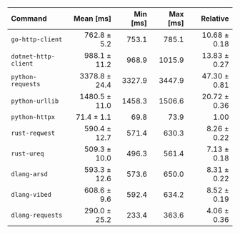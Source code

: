 | Command | Mean [ms] | Min [ms] | Max [ms] | Relative |
|:---|---:|---:|---:|---:|
| `go-http-client` | 762.8 ± 5.2 | 753.1 | 785.1 | 10.68 ± 0.18 |
| `dotnet-http-client` | 988.1 ± 11.2 | 968.9 | 1015.9 | 13.83 ± 0.27 |
| `python-requests` | 3378.8 ± 24.4 | 3327.9 | 3447.9 | 47.30 ± 0.81 |
| `python-urllib` | 1480.5 ± 11.0 | 1458.3 | 1506.6 | 20.72 ± 0.36 |
| `python-httpx` | 71.4 ± 1.1 | 69.8 | 73.9 | 1.00 |
| `rust-reqwest` | 590.4 ± 12.7 | 571.4 | 630.3 | 8.26 ± 0.22 |
| `rust-ureq` | 509.3 ± 10.0 | 496.3 | 561.4 | 7.13 ± 0.18 |
| `dlang-arsd` | 593.3 ± 12.6 | 573.6 | 650.0 | 8.31 ± 0.22 |
| `dlang-vibed` | 608.6 ± 9.6 | 592.4 | 634.2 | 8.52 ± 0.19 |
| `dlang-requests` | 290.0 ± 25.2 | 233.4 | 363.6 | 4.06 ± 0.36 |
